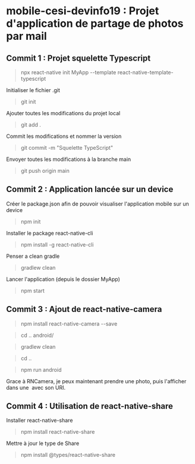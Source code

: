 # mobile-cesi-devinfo19 : Projet d'application de partage de photos par mail

## Commit 1 : Projet squelette Typescript
> npx react-native init MyApp --template react-native-template-typescript

Initialiser le fichier .git
> git init

Ajouter toutes les modifications du projet local
> git add .

Commit les modifications et nommer la version
> git commit -m "Squelette TypeScript" 

Envoyer toutes les modifications à la branche main
> git push origin main

## Commit 2 : Application lancée sur un device
Créer le package.json afin de pouvoir visualiser l'application mobile sur un device
>npm init

Installer le package react-native-cli
>npm install -g react-native-cli

Penser a clean gradle
>gradlew clean

Lancer l'application (depuis le dossier MyApp)
>npm start

## Commit 3 : Ajout de react-native-camera 
>npm install react-native-camera --save

>cd .. android/

>gradlew clean

>cd ..

>npm run android

Grace à RNCamera, je peux maintenant prendre une photo, puis l'afficher dans une <Image><Image/> avec son URI.

## Commit 4 : Utilisation de react-native-share
Installer react-native-share
>npm install react-native-share

Mettre à jour le type de Share
>npm install @types/react-native-share